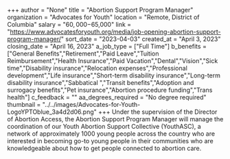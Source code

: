 +++
author = "None"
title = "Abortion Support Program Manager"
organization = "Advocates for Youth"
location = "Remote, District of Columbia"
salary = "$60,000-$65,000"
link = "https://www.advocatesforyouth.org/media/job-opening-abortion-support-program-manager/"
sort_date = "2023-04-03"
created_at = "April 3, 2023"
closing_date = "April 16, 2023"
a_job_type = ["Full Time"]
b_benefits = ["General Benefits","Retirement","Paid Leave","Tuition Reimbursement","Health Insurance","Paid Vacation","Dental","Vision","Sick time","Disability insurance","Relocation expenses","Professional development","Life insurance","Short-term disability insurance","Long-term disability insurance","Sabbatical ","Transit benefits","Adoption and surrogacy benefits","Pet insurance","Abortion procedure funding","Trans health"]
c_feedback = ""
aa_degrees_required = "No degree required"
thumbnail = "../../images/Advocates-for-Youth-LogoYPTOblue_3a4d2d06.png"
+++
Under the supervision of the Director of Abortion Access, the Abortion Support Program Manager will manage the coordination of our Youth Abortion Support Collective (YouthASC), a network of approximately 1000 young people across the country who are interested in becoming go-to young people in their communities who are knowledgeable about how to get people connected to abortion care.
